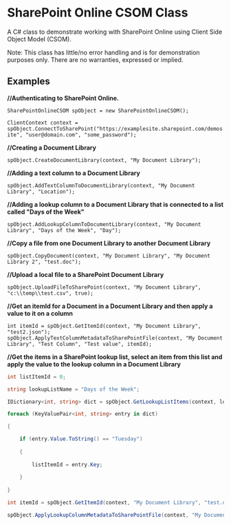 # SharePoint Online CSOM Class
A C# class to demonstrate working with SharePoint Online using Client Side Object Model (CSOM).

Note: This class has little/no error handling and is for demonstration purposes only. There are no warranties, expressed or implied.

## Examples

**//Authenticating to SharePoint Online.**

`SharePointOnlineCSOM spObject = new SharePointOnlineCSOM();`

`ClientContext context = spObject.ConnectToSharePoint("https://examplesite.sharepoint.com/demosite", "user@domain.com", "some_password");`

**//Creating a Document Library**

`spObject.CreateDocumentLibrary(context, "My Document Library");`

**//Adding a text column to a Document Library**

`spObject.AddTextColumnToDocumentLibrary(context, "My Document Library", "Location");`

**//Adding a lookup column to a Document Library that is connected to a list called "Days of the Week"**

`spObject.AddLookupColumnToDocumentLibrary(context, "My Document Library", "Days of the Week", "Day");`

**//Copy a file from one Document Library to another Document Library**

`spObject.CopyDocument(context, "My Document Library", "My Document Library 2", "test.doc");`

**//Upload a local file to a SharePoint Document Library**

`spObject.UploadFileToSharePoint(context, "My Document Library", "c:\\temp\\test.csv", true);`

**//Get an itemId for a Document in a Document Library and then apply a value to it on a column**

`int itemId = spObject.GetItemId(context, "My Document Library", "test2.json");`
`spObject.ApplyTextColumnMetadataToSharePointFile(context, "My Document Library", "Test Column", "Test value", itemId);`

**//Get the items in a SharePoint lookup list, select an item from this list and apply the value to the lookup column in a Document Library**
```c#
int listItemId = 0;

string lookupListName = "Days of the Week";

IDictionary<int, string> dict = spObject.GetLookupListItems(context, lookupListName);

foreach (KeyValuePair<int, string> entry in dict)

{

    if (entry.Value.ToString() == "Tuesday")
    
    {
        
        listItemId = entry.Key;
        
    }
    
}

int itemId = spObject.GetItemId(context, "My Document Library", "test.doc");

spObject.ApplyLookupColumnMetadataToSharePointFile(context, "My Document Library", "Day", itemId, listItemId);
```
